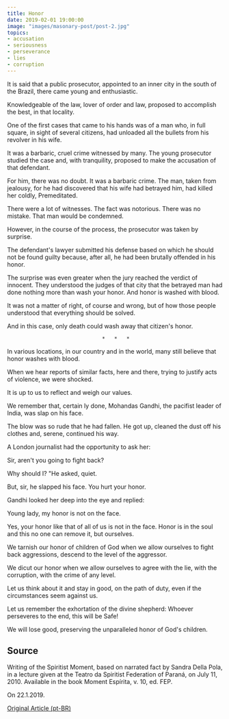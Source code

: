 ```yaml
---
title: Honor
date: 2019-02-01 19:00:00
image: "images/masonary-post/post-2.jpg"
topics: 
- accusation
- seriousness
- perseverance
- lies
- corruption
---
```


It is said that a public prosecutor, appointed to an inner city in the south of the
Brazil, there came young and enthusiastic.

Knowledgeable of the law, lover of order and law, proposed to accomplish the best,
in that locality.

One of the first cases that came to his hands was of a man who, in full
square, in sight of several citizens, had unloaded all the bullets from his revolver
in his wife.

It was a barbaric, cruel crime witnessed by many. The young prosecutor studied
the case and, with tranquility, proposed to make the accusation of that defendant.

For him, there was no doubt. It was a barbaric crime. The man, taken from
jealousy, for he had discovered that his wife had betrayed him, had killed her coldly,
Premeditated.

There were a lot of witnesses. The fact was notorious. There was no mistake. That man
would be condemned.

However, in the course of the process, the prosecutor was taken by surprise.

The defendant's lawyer submitted his defense based on which he should not be
found guilty because, after all, he had been brutally offended in his honor.

The surprise was even greater when the jury reached the verdict of innocent.
They understood the judges of that city that the betrayed man had done nothing more than
wash your honor. And honor is washed with blood.

It was not a matter of right, of course and wrong, but of how
those people understood that everything should be solved.

And in this case, only death could wash away that citizen's honor.

                                   *   *   *

In various locations, in our country and in the world, many still believe that
honor washes with blood.

When we hear reports of similar facts, here and there, trying to justify
acts of violence, we were shocked.

It is up to us to reflect and weigh our values.

We remember that, certain ly done, Mohandas Gandhi, the pacifist leader of India, was
slap on his face.

The blow was so rude that he had fallen. He got up, cleaned the dust off his clothes and,
serene, continued his way.

A London journalist had the opportunity to ask her:

Sir, aren't you going to fight back?

Why should I? "He asked, quiet.

But, sir, he slapped his face. You hurt your honor.

Gandhi looked her deep into the eye and replied:

Young lady, my honor is not on the face.

Yes, your honor like that of all of us is not in the face. Honor is in the soul and
this no one can remove it, but ourselves.

We tarnish our honor of children of God when we allow ourselves to fight back
aggressions, descend to the level of the aggressor.

We dicut our honor when we allow ourselves to agree with the lie, with the
corruption, with the crime of any level.

Let us think about it and stay in good, on the path of duty, even if the
circumstances seem against us.

Let us remember the exhortation of the divine shepherd: Whoever perseveres to the end, this will be
Safe!

We will lose good, preserving the unparalleled honor of God's children.

## Source
Writing of the Spiritist Moment, based on narrated fact
by Sandra Della Pola, in a lecture given at the Teatro da
Spiritist Federation of Paraná, on July 11, 2010.
Available in the book Moment Espírita, v. 10, ed. FEP.

On 22.1.2019.

[Original Article (pt-BR)](http://momento.com.br/pt/ler_texto.php?id=5645)
